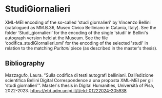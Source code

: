 # StudiGiornalieri
XML-MEI encoding of the so-called 'studi giornalieri' by Vincenzo Bellini (catalogued as MM.B.36, Museo Civico Belliniano in Catania, Italy).
See the folder ‘Studi_giornalieri’ for the encoding of the single 'studi' in Bellini's autograph version held at the Museum.
See the file ‘codifica_studiGiornalieri.xml’ for the encoding of the selected 'studi' in relation to the matching <em>Puritani</em> piece (as described in the master's thesis).

## Bibliography
Mazzagufo, Laura. “Sulla codifica di testi autografi belliniani. Dall’edizione scientifica Bellini Digital Correspondence a una proposta XML-MEI per gli ‘studi giornalieri’”. Master's thesis in Digital Humanities, Università of Pisa, 2022-2023. <a href="https://etd.adm.unipi.it/t/etd-01222024-205938">https://etd.adm.unipi.it/t/etd-01222024-205938</a>
